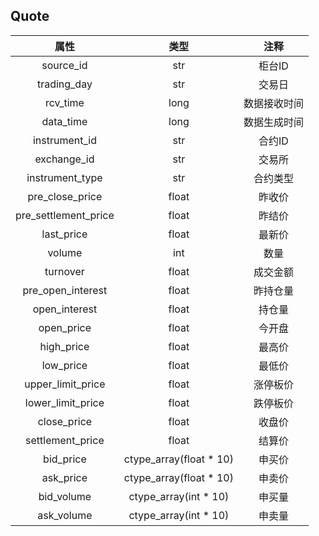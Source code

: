 ## Quote

|         属性         |          类型           |     注释     |
| :------------------: | :---------------------: | :----------: |
|      source_id       |           str           |    柜台ID    |
|     trading_day      |           str           |    交易日    |
|       rcv_time       |          long           | 数据接收时间 |
|      data_time       |          long           | 数据生成时间 |
|    instrument_id     |           str           |    合约ID    |
|     exchange_id      |           str           |    交易所    |
|   instrument_type    |           str           |   合约类型   |
|   pre_close_price    |          float          |    昨收价    |
| pre_settlement_price |          float          |    昨结价    |
|      last_price      |          float          |    最新价    |
|        volume        |           int           |     数量     |
|       turnover       |          float          |   成交金额   |
|  pre_open_interest   |          float          |   昨持仓量   |
|    open_interest     |          float          |    持仓量    |
|      open_price      |          float          |    今开盘    |
|      high_price      |          float          |    最高价    |
|      low_price       |          float          |    最低价    |
|  upper_limit_price   |          float          |   涨停板价   |
|  lower_limit_price   |          float          |   跌停板价   |
|     close_price      |          float          |    收盘价    |
|   settlement_price   |          float          |    结算价    |
|      bid_price       | ctype_array(float * 10) |    申买价    |
|      ask_price       | ctype_array(float * 10) |    申卖价    |
|      bid_volume      |  ctype_array(int * 10)  |    申买量    |
|      ask_volume      |  ctype_array(int * 10)  |    申卖量    |

